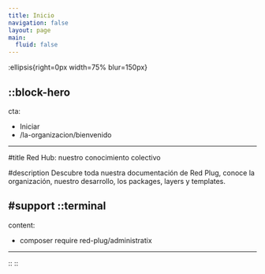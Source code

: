 ```yaml
---
title: Inicio
navigation: false
layout: page
main:
  fluid: false
---
```


:ellipsis{right=0px width=75% blur=150px}

::block-hero
---
cta:
  - Iniciar
  - /la-organizacion/bienvenido

---

#title
Red Hub: nuestro conocimiento colectivo

#description
Descubre toda nuestra documentación de Red Plug, conoce la organización, nuestro desarrollo, los packages, layers y templates.

#support
  ::terminal
  ---
  content:
  - composer require red-plug/administratix
  ---
  ::
::


